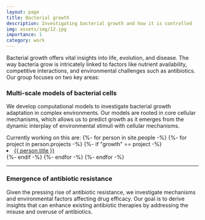 ```yaml
---
layout: page
title: Bacterial growth
description: Investigating bacterial growth and how it is controlled
img: assets/img/12.jpg
importance: 1
category: work
---
```


Bacterial growth offers vital insights into life, evolution, and disease. The way bacteria grow is intricately linked 
to factors like nutrient availability, competitive interactions, and environmental challenges such as antibiotics. Our 
group focuses on two key areas:

### Multi-scale models of bacterial cells
We develop computational models to investigate bacterial growth adaptation in complex environments. Our models are 
rooted in core cellular mechanisms, which allows us to predict growth as it emerges from the dynamic interplay of 
environmental stimuli with cellular mechanisms.

<div>
<span> Currently working on this are: </span>
{%- for person in site.people -%}
    {%- for project in person.projects -%}
        {%- if "growth" == project -%}
            <li class="tab"><a href="{{ person.url }}">{{ person.title }}</a></li>
        {%- endif -%}
    {%- endfor -%}
{%- endfor -%}
</div>

--------

### Emergence of antibiotic resistance
Given the pressing rise of antibiotic resistance, we investigate mechanisms and environmental factors affecting drug 
efficacy. Our goal is to derive insights that can enhance existing antibiotic therapies by addressing the misuse and 
overuse of antibiotics.